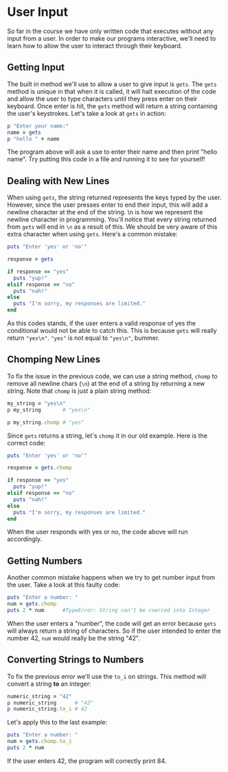 # User Input

So far in the course we have only written code that executes without any input from a user. In order to make our programs interactive, we'll need to learn how to allow the user to interact through their keyboard.

## Getting Input

The built in method we'll use to allow a user to give input is `gets`. The `gets` method is unique in that when it is called, it will halt execution of the code and allow the user to type characters until they press enter on their keyboard. Once enter is hit, the `gets` method will return a string containing the user's keystrokes. Let's take a look at `gets` in action:

```ruby
p "Enter your name:"
name = gets
p "hello " + name
```

The program above will ask a use to enter their name and then print "hello name". Try putting this code in a file and running it to see for yourself!

## Dealing with New Lines

When using `gets`, the string returned represents the keys typed by the user. However, since the user presses enter to end their input, this will add a newline character at the end of the string. \n is how we represent the newline character in programming. You'll notice that every string returned from `gets` will end in `\n` as a result of this. We should be very aware of this extra character when using `gets`. Here's a common mistake:

```ruby
puts "Enter 'yes' or 'no'"

response = gets

if response == "yes"
  puts "yup!"
elsif response == "no"
  puts "nah!"
else
  puts "I'm sorry, my responses are limited."
end
```
As this codes stands, if the user enters a valid response of yes the conditional would not be able to catch this. This is because `gets` will really return `"yes\n"`. `"yes"` is not equal to `"yes\n"`, bummer.

## Chomping New Lines

To fix the issue in the previous code, we can use a string method, `chomp` to remove all newline chars (`\n`) at the end of a string by returning a new string. Note that `chomp` is just a plain string method:

```ruby
my_string = "yes\n"
p my_string       # "yes\n"

p my_string.chomp # "yes"
```

Since `gets` returns a string, let's `chomp` it in our old example. Here is the correct code:

```ruby
puts "Enter 'yes' or 'no'"

response = gets.chomp

if response == "yes"
  puts "yup!"
elsif response == "no"
  puts "nah!"
else
  puts "I'm sorry, my responses are limited."
end
```

When the user responds with yes or no, the code above will run accordingly.

## Getting Numbers

Another common mistake happens when we try to get number input from the user. Take a look at this faulty code:

```ruby
puts "Enter a number: "
num = gets.chomp
puts 2 * num      #TypeError: String can't be coerced into Integer
```

When the user enters a "number", the code will get an error because `gets` will always return a string of characters. So if the user intended to enter the number 42, `num` would really be the string "42".

## Converting Strings to Numbers

To fix the previous error we'll use the `to_i` on strings. This method will convert a string **to** an integer:

```ruby
numeric_string = "42"
p numeric_string      # "42"
p numeric_string.to_i # 42
```

Let's apply this to the last example:

```ruby
puts "Enter a number: "
num = gets.chomp.to_i
puts 2 * num
```

If the user enters 42, the program will correctly print 84.
